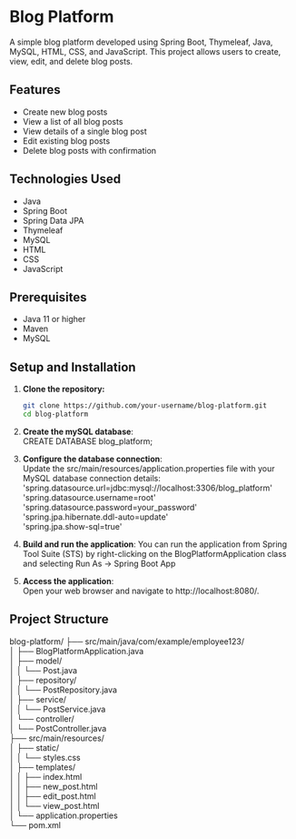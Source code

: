 # Blog Platform

A simple blog platform developed using Spring Boot, Thymeleaf, Java, MySQL, HTML, CSS, and JavaScript. This project allows users to create, view, edit, and delete blog posts.

## Features

- Create new blog posts
- View a list of all blog posts
- View details of a single blog post
- Edit existing blog posts
- Delete blog posts with confirmation

## Technologies Used

- Java
- Spring Boot
- Spring Data JPA
- Thymeleaf
- MySQL
- HTML
- CSS
- JavaScript

## Prerequisites

- Java 11 or higher
- Maven
- MySQL

## Setup and Installation

1. **Clone the repository:**

   ```sh
   git clone https://github.com/your-username/blog-platform.git
   cd blog-platform
2. **Create the mySQL database**:<br>
CREATE DATABASE blog_platform;<br>
3. **Configure the database connection**:<br>
Update the src/main/resources/application.properties file with your MySQL database connection details:<br>
'spring.datasource.url=jdbc:mysql://localhost:3306/blog_platform'<br>
'spring.datasource.username=root'<br>
'spring.datasource.password=your_password'<br>
'spring.jpa.hibernate.ddl-auto=update'<br>
'spring.jpa.show-sql=true'<br>
4. **Build and run the application**:
   You can run the application from Spring Tool Suite (STS) by right-clicking on the BlogPlatformApplication class and selecting Run As -> Spring Boot App
5. **Access the application**:<br>
Open your web browser and navigate to http://localhost:8080/.<br>

## Project Structure
blog-platform/
├── src/main/java/com/example/employee123/<br>
│   ├── BlogPlatformApplication.java<br>
│   ├── model/<br>
│   │   └── Post.java<br>
│   ├── repository/<br>
│   │   └── PostRepository.java<br>
│   ├── service/<br>
│   │   └── PostService.java<br>
│   └── controller/<br>
│       └── PostController.java<br>
├── src/main/resources/<br>
│   ├── static/<br>
│   │   └── styles.css<br>
│   ├── templates/<br>
│   │   ├── index.html<br>
│   │   ├── new_post.html<br>
│   │   ├── edit_post.html<br>
│   │   └── view_post.html<br>
│   └── application.properties<br>
└── pom.xml


